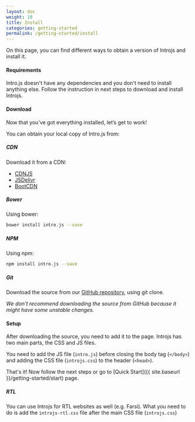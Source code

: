 ```yaml
---
layout: doc
weight: 10
title: Install
categories: getting-started
permalink: /getting-started/install
---
```


On this page, you can find different ways to obtain a version of Introjs and install it.

#### Requirements

Intro.js doesn't have any dependencies and you don't need to install anything else. Follow the instruction in next steps to download and install Introjs.

#### Download

Now that you’ve got everything installed, let’s get to work!

You can obtain your local copy of Intro.js from:

##### CDN

Download it from a CDN:

  - [CDNJS](https://cdnjs.com/libraries/intro.js)
  - [JSDelivr](http://www.jsdelivr.com/projects/intro.js)
  - [BootCDN](http://www.bootcdn.cn/intro.js/)

##### Bower

Using bower:

```bash
bower install intro.js --save
```

##### NPM

Using npm: 

```bash
npm install intro.js --save
```

##### Git

Download the source from our [GitHub repository](https://github.com/usablica/intro.js.git), using git clone.

*We don't recommend downloading the source from GitHub because it might have some unstable changes.*


#### Setup

After downloading the source, you need to add it to the page. Introjs has two main parts, the CSS and JS files.

You need to add the JS file (`intro.js`) before closing the body tag (`</body>`) and adding the CSS file (`introjs.css`) to the header (`<head>`).

That's it! Now follow the next steps or go to [Quick Start]({{ site.baseurl }}/getting-started/start) page.

##### RTL

You can use Introjs for RTL websites as well (e.g. Farsi). What you need to do is add the `introjs-rtl.css` file after the main CSS file (`introjs.css`)
